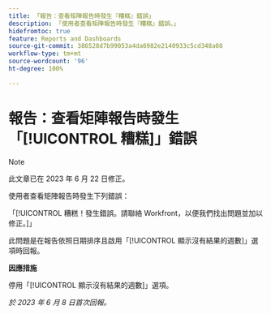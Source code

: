 ```yaml
---
title: 「報告：查看矩陣報告時發生『糟糕』錯誤」
description: 「使用者查看矩陣報告時發生『糟糕』錯誤。」
hidefromtoc: true
feature: Reports and Dashboards
source-git-commit: 386528d7b99053a4da6982e2140933c5cd348a08
workflow-type: tm+mt
source-wordcount: '96'
ht-degree: 100%

---
```



# 報告：查看矩陣報告時發生「[!UICONTROL 糟糕]」錯誤

>[!NOTE]
>
> 此文章已在 2023 年 6 月 22 日修正。

使用者查看矩陣報告時發生下列錯誤：

「[!UICONTROL 糟糕！發生錯誤。請聯絡 Workfront，以便我們找出問題並加以修正。]」

此問題是在報告依照日期排序且啟用「[!UICONTROL 顯示沒有結果的週數]」選項時回報。

**因應措施**

停用「[!UICONTROL 顯示沒有結果的週數]」選項。

_於 2023 年 6 月 8 日首次回報。_

